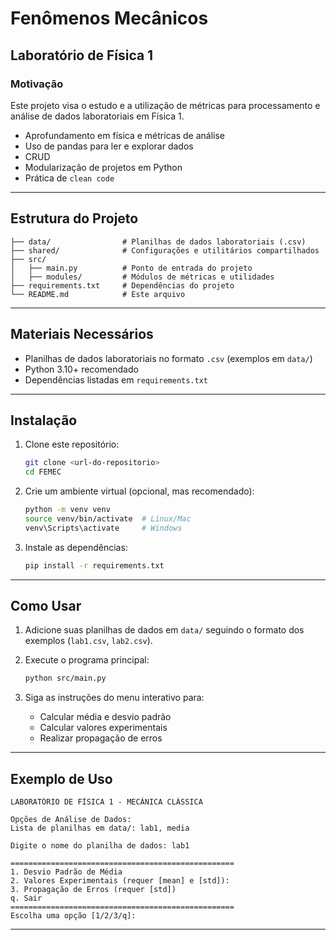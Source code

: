 # Fenômenos Mecânicos

## Laboratório de Física 1

### Motivação

Este projeto visa o estudo e a utilização de métricas para processamento e análise de dados laboratoriais em Física 1.

- Aprofundamento em física e métricas de análise
- Uso de pandas para ler e explorar dados
- CRUD
- Modularização de projetos em Python
- Prática de `clean code`

---

## Estrutura do Projeto

```
├── data/                # Planilhas de dados laboratoriais (.csv)
├── shared/              # Configurações e utilitários compartilhados
├── src/
│   ├── main.py          # Ponto de entrada do projeto
│   ├── modules/         # Módulos de métricas e utilidades
├── requirements.txt     # Dependências do projeto
└── README.md            # Este arquivo
```

---

## Materiais Necessários

- Planilhas de dados laboratoriais no formato `.csv` (exemplos em `data/`)
- Python 3.10+ recomendado
- Dependências listadas em `requirements.txt`

---

## Instalação

1. Clone este repositório:
   ```sh
   git clone <url-do-repositorio>
   cd FEMEC
   ```

2. Crie um ambiente virtual (opcional, mas recomendado):
   ```sh
   python -m venv venv
   source venv/bin/activate  # Linux/Mac
   venv\Scripts\activate     # Windows
   ```

3. Instale as dependências:
   ```sh
   pip install -r requirements.txt
   ```

---

## Como Usar

1. Adicione suas planilhas de dados em `data/` seguindo o formato dos exemplos (`lab1.csv`, `lab2.csv`).

2. Execute o programa principal:
   ```sh
   python src/main.py
   ```

3. Siga as instruções do menu interativo para:
   - Calcular média e desvio padrão
   - Calcular valores experimentais
   - Realizar propagação de erros

---

## Exemplo de Uso

```
LABORATÓRIO DE FÍSICA 1 - MECÂNICA CLÁSSICA

Opções de Análise de Dados:
Lista de planilhas em data/: lab1, media

Digite o nome do planilha de dados: lab1

==================================================
1. Desvio Padrão de Média
2. Valores Experimentais (requer [mean] e [std]):
3. Propagação de Erros (requer [std])
q. Sair
==================================================
Escolha uma opção [1/2/3/q]:
```

---
